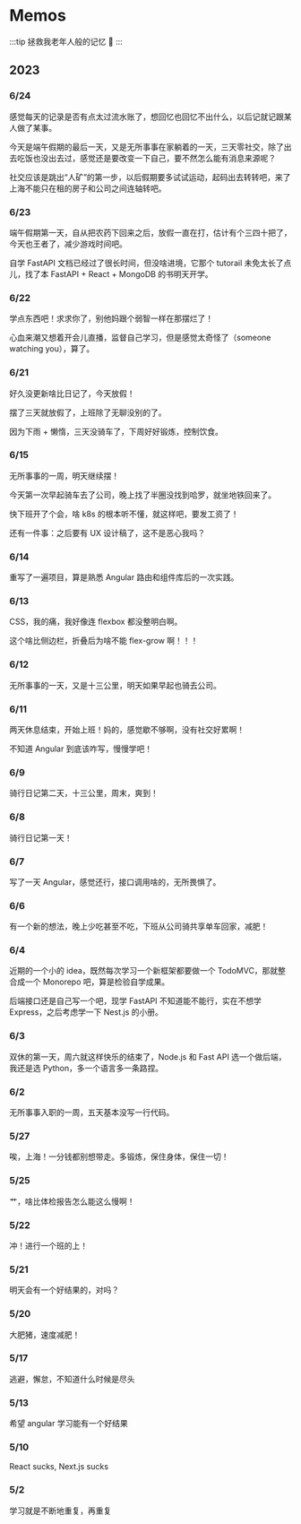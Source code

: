 # Memos

:::tip
拯救我老年人般的记忆 🐷
:::

## 2023

### 6/24

感觉每天的记录是否有点太过流水账了，想回忆也回忆不出什么，以后记就记跟某人做了某事。

今天是端午假期的最后一天，又是无所事事在家躺着的一天，三天零社交，除了出去吃饭也没出去过，感觉还是要改变一下自己，要不然怎么能有消息来源呢？

社交应该是跳出“人矿”的第一步，以后假期要多试试运动，起码出去转转吧，来了上海不能只在租的房子和公司之间连轴转吧。


### 6/23

端午假期第一天，自从把农药下回来之后，放假一直在打，估计有个三四十把了，今天也王者了，减少游戏时间吧。

自学 FastAPI 文档已经过了很长时间，但没啥进境，它那个 tutorail 未免太长了点儿，找了本 FastAPI + React + MongoDB 的书明天开学。

### 6/22

学点东西吧！求求你了，别他妈跟个弱智一样在那摆烂了！

心血来潮又想着开会儿直播，监督自己学习，但是感觉太奇怪了（someone watching you），算了。

### 6/21

好久没更新啥比日记了，今天放假！

摆了三天就放假了，上班除了无聊没别的了。

因为下雨 + 懒惰，三天没骑车了，下周好好锻炼，控制饮食。

### 6/15

无所事事的一周，明天继续摆！

今天第一次早起骑车去了公司，晚上找了半圈没找到哈罗，就坐地铁回来了。

快下班开了个会，啥 k8s 的根本听不懂，就这样吧，要发工资了！

还有一件事：之后要有 UX 设计稿了，这不是恶心我吗？

### 6/14

重写了一遍项目，算是熟悉 Angular 路由和组件库后的一次实践。

### 6/13

CSS，我的痛，我好像连 flexbox 都没整明白啊。

这个啥比侧边栏，折叠后为啥不能 flex-grow 啊！！！

### 6/12

无所事事的一天，又是十三公里，明天如果早起也骑去公司。

### 6/11

两天休息结束，开始上班！妈的，感觉歇不够啊，没有社交好累啊！

不知道 Angular 到底该咋写，慢慢学吧！

### 6/9

骑行日记第二天，十三公里，周末，爽到！

### 6/8

骑行日记第一天！

### 6/7

写了一天 Angular，感觉还行，接口调用啥的，无所畏惧了。

### 6/6

有一个新的想法，晚上少吃甚至不吃，下班从公司骑共享单车回家，减肥！

### 6/4

近期的一个小的 idea，既然每次学习一个新框架都要做一个 TodoMVC，那就整合成一个 Monorepo 吧，算是检验自学成果。

后端接口还是自己写一个吧，现学 FastAPI 不知道能不能行，实在不想学 Express，之后考虑学一下 Nest.js 的小册。


### 6/3

双休的第一天，周六就这样快乐的结束了，Node.js 和 Fast API 选一个做后端，我还是选 Python，多一个语言多一条路捏。

### 6/2

无所事事入职的一周，五天基本没写一行代码。

### 5/27

唉，上海！一分钱都别想带走。多锻炼，保住身体，保住一切！

### 5/25

艹，啥比体检报告怎么能这么慢啊！

### 5/22

冲！进行一个班的上！

### 5/21

明天会有一个好结果的，对吗？

### 5/20

大肥猪，速度减肥！

### 5/17

逃避，懈怠，不知道什么时候是尽头

### 5/13

希望 angular 学习能有一个好结果

### 5/10

React sucks, Next.js sucks

### 5/2

学习就是不断地重复，再重复
